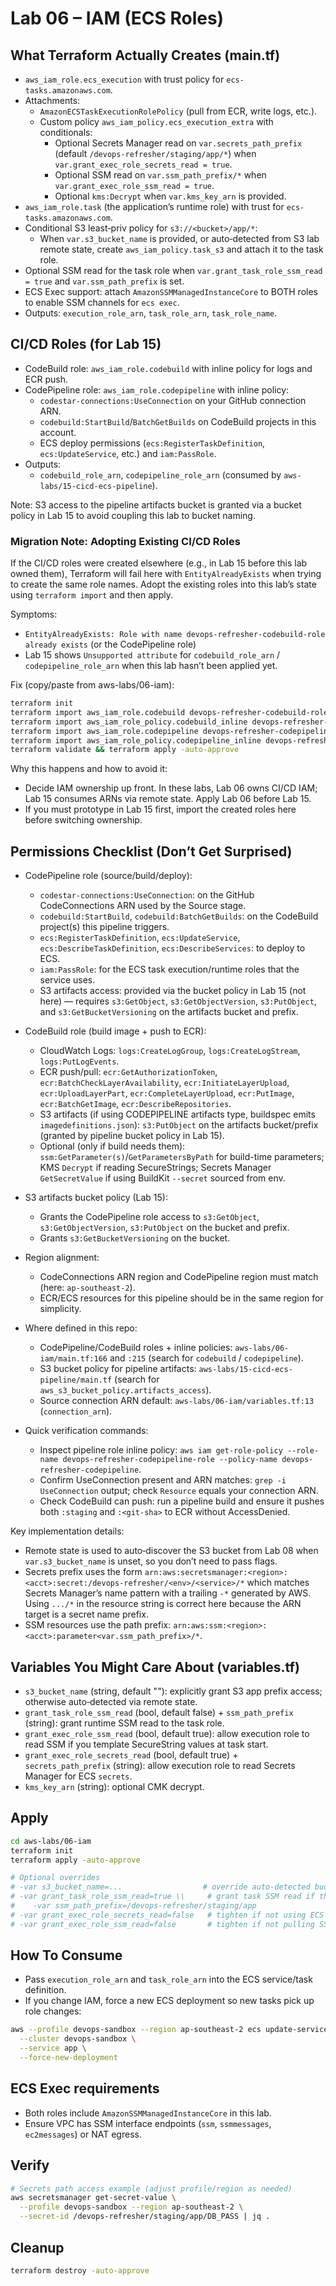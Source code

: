 # Lab 06 – IAM (ECS Roles)

## What Terraform Actually Creates (main.tf)

- `aws_iam_role.ecs_execution` with trust policy for `ecs-tasks.amazonaws.com`.
- Attachments:
  - `AmazonECSTaskExecutionRolePolicy` (pull from ECR, write logs, etc.).
  - Custom policy `aws_iam_policy.ecs_execution_extra` with conditionals:
    - Optional Secrets Manager read on `var.secrets_path_prefix` (default `/devops-refresher/staging/app/*`) when `var.grant_exec_role_secrets_read = true`.
    - Optional SSM read on `var.ssm_path_prefix/*` when `var.grant_exec_role_ssm_read = true`.
    - Optional `kms:Decrypt` when `var.kms_key_arn` is provided.
- `aws_iam_role.task` (the application’s runtime role) with trust for `ecs-tasks.amazonaws.com`.
- Conditional S3 least‑priv policy for `s3://<bucket>/app/*`:
  - When `var.s3_bucket_name` is provided, or auto‑detected from S3 lab remote state, create `aws_iam_policy.task_s3` and attach it to the task role.
- Optional SSM read for the task role when `var.grant_task_role_ssm_read = true` and `var.ssm_path_prefix` is set.
- ECS Exec support: attach `AmazonSSMManagedInstanceCore` to BOTH roles to enable SSM channels for `ecs exec`.
- Outputs: `execution_role_arn`, `task_role_arn`, `task_role_name`.

## CI/CD Roles (for Lab 15)

- CodeBuild role: `aws_iam_role.codebuild` with inline policy for logs and ECR push.
- CodePipeline role: `aws_iam_role.codepipeline` with inline policy:
  - `codestar-connections:UseConnection` on your GitHub connection ARN.
  - `codebuild:StartBuild`/`BatchGetBuilds` on CodeBuild projects in this account.
  - ECS deploy permissions (`ecs:RegisterTaskDefinition`, `ecs:UpdateService`, etc.) and `iam:PassRole`.
- Outputs:
  - `codebuild_role_arn`, `codepipeline_role_arn` (consumed by `aws-labs/15-cicd-ecs-pipeline`).

Note: S3 access to the pipeline artifacts bucket is granted via a bucket policy in Lab 15 to avoid coupling this lab to bucket naming.

### Migration Note: Adopting Existing CI/CD Roles

If the CI/CD roles were created elsewhere (e.g., in Lab 15 before this lab owned them), Terraform will fail here with `EntityAlreadyExists` when trying to create the same role names. Adopt the existing roles into this lab’s state using `terraform import` and then apply.

Symptoms:

- `EntityAlreadyExists: Role with name devops-refresher-codebuild-role already exists` (or the CodePipeline role)
- Lab 15 shows `Unsupported attribute` for `codebuild_role_arn` / `codepipeline_role_arn` when this lab hasn’t been applied yet.

Fix (copy/paste from aws-labs/06-iam):

```bash
terraform init
terraform import aws_iam_role.codebuild devops-refresher-codebuild-role
terraform import aws_iam_role_policy.codebuild_inline devops-refresher-codebuild-role:devops-refresher-codebuild
terraform import aws_iam_role.codepipeline devops-refresher-codepipeline-role
terraform import aws_iam_role_policy.codepipeline_inline devops-refresher-codepipeline-role:devops-refresher-codepipeline
terraform validate && terraform apply -auto-approve
```

Why this happens and how to avoid it:

- Decide IAM ownership up front. In these labs, Lab 06 owns CI/CD IAM; Lab 15 consumes ARNs via remote state. Apply Lab 06 before Lab 15.
- If you must prototype in Lab 15 first, import the created roles here before switching ownership.

## Permissions Checklist (Don’t Get Surprised)

- CodePipeline role (source/build/deploy):
  - `codestar-connections:UseConnection`: on the GitHub CodeConnections ARN used by the Source stage.
  - `codebuild:StartBuild`, `codebuild:BatchGetBuilds`: on the CodeBuild project(s) this pipeline triggers.
  - `ecs:RegisterTaskDefinition`, `ecs:UpdateService`, `ecs:DescribeTaskDefinition`, `ecs:DescribeServices`: to deploy to ECS.
  - `iam:PassRole`: for the ECS task execution/runtime roles that the service uses.
  - S3 artifacts access: provided via the bucket policy in Lab 15 (not here) — requires `s3:GetObject`, `s3:GetObjectVersion`, `s3:PutObject`, and `s3:GetBucketVersioning` on the artifacts bucket and prefix.

- CodeBuild role (build image + push to ECR):
  - CloudWatch Logs: `logs:CreateLogGroup`, `logs:CreateLogStream`, `logs:PutLogEvents`.
  - ECR push/pull: `ecr:GetAuthorizationToken`, `ecr:BatchCheckLayerAvailability`, `ecr:InitiateLayerUpload`, `ecr:UploadLayerPart`, `ecr:CompleteLayerUpload`, `ecr:PutImage`, `ecr:BatchGetImage`, `ecr:DescribeRepositories`.
  - S3 artifacts (if using CODEPIPELINE artifacts type, buildspec emits `imagedefinitions.json`): `s3:PutObject` on the artifacts bucket/prefix (granted by pipeline bucket policy in Lab 15).
  - Optional (only if build needs them): `ssm:GetParameter(s)`/`GetParametersByPath` for build-time parameters; KMS `Decrypt` if reading SecureStrings; Secrets Manager `GetSecretValue` if using BuildKit `--secret` sourced from env.

- S3 artifacts bucket policy (Lab 15):
  - Grants the CodePipeline role access to `s3:GetObject`, `s3:GetObjectVersion`, `s3:PutObject` on the bucket and prefix.
  - Grants `s3:GetBucketVersioning` on the bucket.

- Region alignment:
  - CodeConnections ARN region and CodePipeline region must match (here: `ap-southeast-2`).
  - ECR/ECS resources for this pipeline should be in the same region for simplicity.

- Where defined in this repo:
  - CodePipeline/CodeBuild roles + inline policies: `aws-labs/06-iam/main.tf:166` and `:215` (search for `codebuild` / `codepipeline`).
  - S3 bucket policy for pipeline artifacts: `aws-labs/15-cicd-ecs-pipeline/main.tf` (search for `aws_s3_bucket_policy.artifacts_access`).
  - Source connection ARN default: `aws-labs/06-iam/variables.tf:13` (`connection_arn`).

- Quick verification commands:
  - Inspect pipeline role inline policy: `aws iam get-role-policy --role-name devops-refresher-codepipeline-role --policy-name devops-refresher-codepipeline`.
  - Confirm UseConnection present and ARN matches: `grep -i UseConnection` output; check `Resource` equals your connection ARN.
  - Check CodeBuild can push: run a pipeline build and ensure it pushes both `:staging` and `:<git-sha>` to ECR without AccessDenied.

Key implementation details:

- Remote state is used to auto‑discover the S3 bucket from Lab 08 when `var.s3_bucket_name` is unset, so you don’t need to pass flags.
- Secrets prefix uses the form `arn:aws:secretsmanager:<region>:<acct>:secret:/devops-refresher/<env>/<service>/*` which matches Secrets Manager’s name pattern with a trailing `-*` generated by AWS. Using `.../*` in the resource string is correct here because the ARN target is a secret name prefix.
- SSM resources use the path prefix: `arn:aws:ssm:<region>:<acct>:parameter<var.ssm_path_prefix>/*`.

## Variables You Might Care About (variables.tf)

- `s3_bucket_name` (string, default ""): explicitly grant S3 app prefix access; otherwise auto‑detected via remote state.
- `grant_task_role_ssm_read` (bool, default false) + `ssm_path_prefix` (string): grant runtime SSM read to the task role.
- `grant_exec_role_ssm_read` (bool, default true): allow execution role to read SSM if you template SecureString values at task start.
- `grant_exec_role_secrets_read` (bool, default true) + `secrets_path_prefix` (string): allow execution role to read Secrets Manager for ECS `secrets`.
- `kms_key_arn` (string): optional CMK decrypt.

## Apply

```bash
cd aws-labs/06-iam
terraform init
terraform apply -auto-approve

# Optional overrides
# -var s3_bucket_name=...                  # override auto-detected bucket from Lab 08
# -var grant_task_role_ssm_read=true \\     # grant task SSM read if the app fetches SSM at runtime
#    -var ssm_path_prefix=/devops-refresher/staging/app
# -var grant_exec_role_secrets_read=false   # tighten if not using ECS secrets at startup
# -var grant_exec_role_ssm_read=false       # tighten if not pulling SSM via exec role
```

## How To Consume

- Pass `execution_role_arn` and `task_role_arn` into the ECS service/task definition.
- If you change IAM, force a new ECS deployment so new tasks pick up role changes:

```bash
aws --profile devops-sandbox --region ap-southeast-2 ecs update-service \
  --cluster devops-sandbox \
  --service app \
  --force-new-deployment
```

## ECS Exec requirements

- Both roles include `AmazonSSMManagedInstanceCore` in this lab.
- Ensure VPC has SSM interface endpoints (`ssm`, `ssmmessages`, `ec2messages`) or NAT egress.

## Verify

```bash
# Secrets path access example (adjust profile/region as needed)
aws secretsmanager get-secret-value \
  --profile devops-sandbox --region ap-southeast-2 \
  --secret-id /devops-refresher/staging/app/DB_PASS | jq .
```

## Cleanup

```bash
terraform destroy -auto-approve
```
